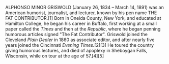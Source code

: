 ALPHONSO MINOR GRISWOLD (January 26, 1834 – March 14, 1891) was an American humorist, journalist, and lecturer, known by his pen name THE FAT CONTRIBUTOR.[1] Born in Oneida County, New York, and educated at Hamilton College, he began his career in Buffalo, first working at a small paper called the _Times_ and then at the _Republic_, where he began penning humorous articles signed "The Fat Contributor". Griswold joined the Cleveland _Plain Dealer_ in 1860 as associate editor, and after nearly five years joined the Cincinnati _Evening Times._[2][3] He toured the country giving humorous lectures, and died of apoplexy in Sheboygan Falls, Wisconsin, while on tour at the age of 57.[4][5]
